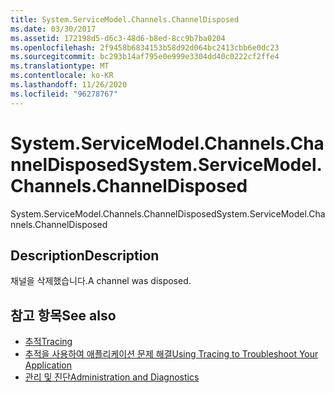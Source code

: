 ```yaml
---
title: System.ServiceModel.Channels.ChannelDisposed
ms.date: 03/30/2017
ms.assetid: 172198d5-d6c3-48d6-b8ed-8cc9b7ba0204
ms.openlocfilehash: 2f9458b6834153b58d92d064bc2413cbb6e0dc23
ms.sourcegitcommit: bc293b14af795e0e999e3304dd40c0222cf2ffe4
ms.translationtype: MT
ms.contentlocale: ko-KR
ms.lasthandoff: 11/26/2020
ms.locfileid: "96278767"
---
```

# <a name="systemservicemodelchannelschanneldisposed"></a><span data-ttu-id="ee9ca-102">System.ServiceModel.Channels.ChannelDisposed</span><span class="sxs-lookup"><span data-stu-id="ee9ca-102">System.ServiceModel.Channels.ChannelDisposed</span></span>

<span data-ttu-id="ee9ca-103">System.ServiceModel.Channels.ChannelDisposed</span><span class="sxs-lookup"><span data-stu-id="ee9ca-103">System.ServiceModel.Channels.ChannelDisposed</span></span>  
  
## <a name="description"></a><span data-ttu-id="ee9ca-104">Description</span><span class="sxs-lookup"><span data-stu-id="ee9ca-104">Description</span></span>  

 <span data-ttu-id="ee9ca-105">채널을 삭제했습니다.</span><span class="sxs-lookup"><span data-stu-id="ee9ca-105">A channel was disposed.</span></span>  
  
## <a name="see-also"></a><span data-ttu-id="ee9ca-106">참고 항목</span><span class="sxs-lookup"><span data-stu-id="ee9ca-106">See also</span></span>

- [<span data-ttu-id="ee9ca-107">추적</span><span class="sxs-lookup"><span data-stu-id="ee9ca-107">Tracing</span></span>](index.md)
- [<span data-ttu-id="ee9ca-108">추적을 사용하여 애플리케이션 문제 해결</span><span class="sxs-lookup"><span data-stu-id="ee9ca-108">Using Tracing to Troubleshoot Your Application</span></span>](using-tracing-to-troubleshoot-your-application.md)
- [<span data-ttu-id="ee9ca-109">관리 및 진단</span><span class="sxs-lookup"><span data-stu-id="ee9ca-109">Administration and Diagnostics</span></span>](../index.md)
